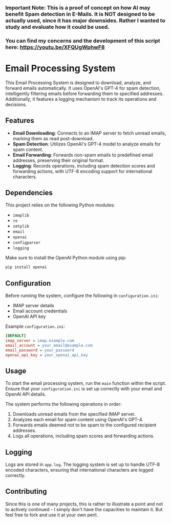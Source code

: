 ### Important Note: This is a proof of concept on how AI may benefit Spam detection in E-Mails. It is NOT designed to be actually used, since it has major downsides. Rather I wanted to study and evaluate how it could be used.
### You can find my concerns and the development of this script here: https://youtu.be/XFQUgWphwF8

# Email Processing System

This Email Processing System is designed to download, analyze, and forward emails automatically. It uses OpenAI's GPT-4 for spam detection, intelligently filtering emails before forwarding them to specified addresses. Additionally, it features a logging mechanism to track its operations and decisions.

## Features

- **Email Downloading**: Connects to an IMAP server to fetch unread emails, marking them as read post-download.
- **Spam Detection**: Utilizes OpenAI's GPT-4 model to analyze emails for spam content.
- **Email Forwarding**: Forwards non-spam emails to predefined email addresses, preserving their original format.
- **Logging**: Records operations, including spam detection scores and forwarding actions, with UTF-8 encoding support for international characters.

## Dependencies

This project relies on the following Python modules:

- `imaplib`
- `re`
- `smtplib`
- `email`
- `openai`
- `configparser`
- `logging`

Make sure to install the OpenAI Python module using pip:

```bash
pip install openai
```

## Configuration

Before running the system, configure the following in `configuration.ini`:

- IMAP server details
- Email account credentials
- OpenAI API key

Example `configuration.ini`:

```ini
[DEFAULT]
imap_server = imap.example.com
email_account = your_email@example.com
email_password = your_password
openai_api_key = your_openai_api_key
```

## Usage

To start the email processing system, run the `main` function within the script. Ensure that your `configuration.ini` is set up correctly with your email and OpenAI API details.

The system performs the following operations in order:

1. Downloads unread emails from the specified IMAP server.
2. Analyzes each email for spam content using OpenAI's GPT-4.
3. Forwards emails deemed not to be spam to the configured recipient addresses.
4. Logs all operations, including spam scores and forwarding actions.

## Logging

Logs are stored in `app.log`. The logging system is set up to handle UTF-8 encoded characters, ensuring that international characters are logged correctly.

## Contributing

Since this is one of many projects, this is rather to illustrate a point and not to actively continued - I simply don't have the capacities to maintain it. But feel free to fork and use it at your own peril.
